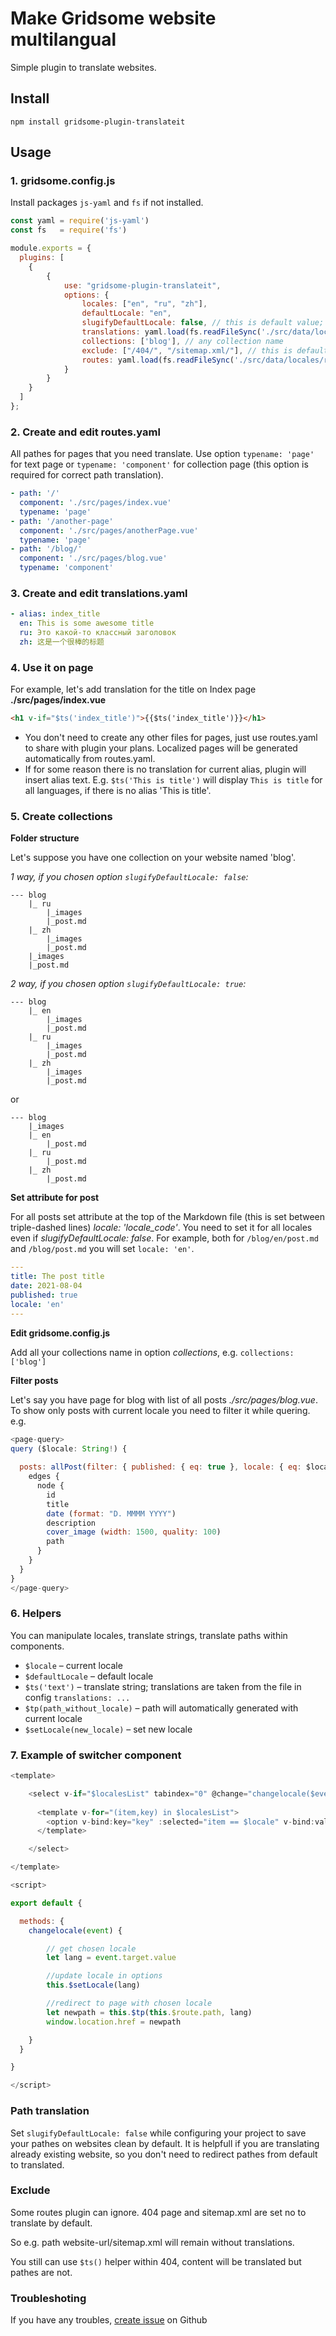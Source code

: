 # Make Gridsome website multilangual

Simple plugin to translate websites.

## Install

`npm install gridsome-plugin-translateit`

## Usage

### 1. gridsome.config.js

Install packages `js-yaml` and `fs` if not installed.

```js
const yaml = require('js-yaml')
const fs   = require('fs')

module.exports = {
  plugins: [
    {
        {
            use: "gridsome-plugin-translateit",
            options: {
                locales: ["en", "ru", "zh"],
                defaultLocale: "en",
                slugifyDefaultLocale: false, // this is default value; set 'true' if you want to add locale to all pathes, including default
                translations: yaml.load(fs.readFileSync('./src/data/locales/translations.yaml', 'utf8')),
                collections: ['blog'], // any collection name
                exclude: ["/404/", "/sitemap.xml/"], // this is default value
                routes: yaml.load(fs.readFileSync('./src/data/locales/routes.yaml', 'utf8')),
            }
        }
    }
  ]
};
```

### 2. Create and edit routes.yaml

All pathes for pages that you need translate. Use option `typename: 'page'` for text page or `typename: 'component'` for collection page (this option is required for correct path translation).

```yaml
- path: '/'
  component: './src/pages/index.vue'
  typename: 'page'
- path: '/another-page'
  component: './src/pages/anotherPage.vue'
  typename: 'page'
- path: '/blog/'
  component: './src/pages/blog.vue'
  typename: 'component'
```

### 3. Create and edit translations.yaml

```yaml
- alias: index_title
  en: This is some awesome title
  ru: Это какой-то классный заголовок
  zh: 这是一个很棒的标题
```

### 4. Use it on page

For example, let's add translation for the title on Index page **./src/pages/index.vue**

```html
<h1 v-if="$ts('index_title')">{{$ts('index_title')}}</h1>
```

* You don't need to create any other files for pages, just use routes.yaml to share with plugin your plans. Localized pages will be generated automatically from routes.yaml.
* If for some reason there is no translation for current alias, plugin will insert alias text. E.g. `$ts('This is title')` will display `This is title` for all languages, if there is no alias 'This is title'.

### 5. Create collections

**Folder structure**

Let's suppose you have one collection on your website named 'blog'.

*1 way, if you chosen option `slugifyDefaultLocale: false`:*

```
--- blog
    |_ ru
        |_images
        |_post.md
    |_ zh
        |_images
        |_post.md
    |_images
    |_post.md
```

*2 way, if you chosen option `slugifyDefaultLocale: true`:*

```
--- blog
    |_ en
        |_images
        |_post.md
    |_ ru
        |_images
        |_post.md
    |_ zh
        |_images
        |_post.md
```

or

```
--- blog
    |_images
    |_ en
        |_post.md
    |_ ru
        |_post.md
    |_ zh
        |_post.md
```

**Set attribute for post**

For all posts set attribute at the top of the Markdown file (this is set between triple-dashed lines) *locale: 'locale_code'*. You need to set it for all locales even if *slugifyDefaultLocale: false*. For example, both for `/blog/en/post.md` and `/blog/post.md` you will set `locale: 'en'`.

```yaml
---
title: The post title
date: 2021-08-04
published: true
locale: 'en'
---
```

**Edit gridsome.config.js**

Add all your collections name in option *collections*, e.g. `collections: ['blog']`

**Filter posts**

Let's say you have page for blog with list of all posts *./src/pages/blog.vue*. To show only posts with current locale you need to filter it while quering. e.g.

```js
<page-query>
query ($locale: String!) {
  
  posts: allPost(filter: { published: { eq: true }, locale: { eq: $locale } }) {
    edges {
      node {
        id
        title
        date (format: "D. MMMM YYYY")
        description
        cover_image (width: 1500, quality: 100)
        path
      }
    }
  }
}
</page-query>
```


### 6. Helpers

You can manipulate locales, translate strings, translate paths within components.

- `$locale` – current locale
- `$defaultLocale` – default locale
- `$ts('text')` – translate string; translations are taken from the file in config `translations: ...`
- `$tp(path_without_locale)` – path will automatically generated with current locale
- `$setLocale(new_locale)` – set new locale

### 7. Example of switcher component

```js
<template>

    <select v-if="$localesList" tabindex="0" @change="changelocale($event)">
  
      <template v-for="(item,key) in $localesList">
        <option v-bind:key="key" :selected="item == $locale" v-bind:value="item">{{ item }}</option>
      </template>

    </select>

</template>

<script>

export default {

  methods: {
    changelocale(event) {

        // get chosen locale
        let lang = event.target.value

        //update locale in options
        this.$setLocale(lang)

        //redirect to page with chosen locale
        let newpath = this.$tp(this.$route.path, lang)
        window.location.href = newpath

    }
  }

}

</script>
```

### Path translation

Set `slugifyDefaultLocale: false` while configuring your project to save your pathes on websites clean by default. It is helpfull if you are translating already existing website, so you don't need to redirect pathes from default to translated.

### Exclude

Some routes plugin can ignore. 404 page and sitemap.xml are set no to translate by default.

So e.g. path website-url/sitemap.xml will remain without translations.

You still can use `$ts()` helper within 404, content will be translated but pathes are not.


### Troubleshoting

If you have any troubles, [create issue](https://github.com/positivecrash/gridsome-plugin-translateit/issues) on Github